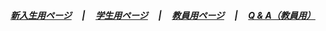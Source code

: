 ##### [新入生用ページ](../index.html)&nbsp;&nbsp;&nbsp;&nbsp; \| &nbsp;&nbsp;&nbsp;&nbsp;[学生用ページ](../student/index.html)&nbsp;&nbsp;&nbsp;&nbsp; \| &nbsp;&nbsp;&nbsp;&nbsp;[教員用ページ](./index.html)&nbsp;&nbsp;&nbsp;&nbsp; \| &nbsp;&nbsp;&nbsp;&nbsp;[Q & A（教員用）](./faq.html)